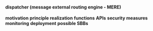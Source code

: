 ####  dispatcher (message external routing engine - MERE)
**motivation**
**principle realization**
**functions**
**APIs**
**security measures**
**monitoring**
**deployment**
**possible SBBs**